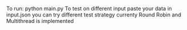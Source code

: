 To run: python main.py
To test on different input paste your data in input.json
you can try different test strategy currenty Round Robin and Multithread is implemented 

